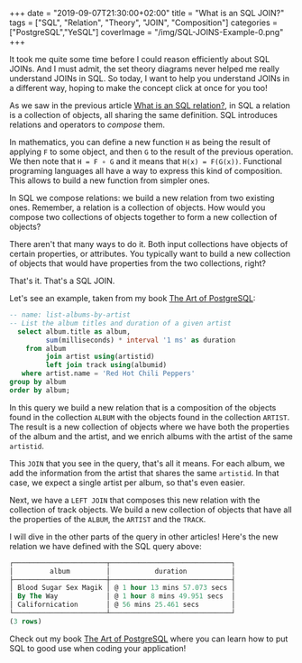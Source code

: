 +++
date = "2019-09-07T21:30:00+02:00"
title = "What is an SQL JOIN?"
tags = ["SQL", "Relation", "Theory", "JOIN", "Composition"]
categories = ["PostgreSQL","YeSQL"]
coverImage = "/img/SQL-JOINS-Example-0.png"
+++

It took me quite some time before I could reason efficiently about SQL
JOINs. And I must admit, the set theory diagrams never helped me really
understand JOINs in SQL. So today, I want to help you understand JOINs in a
different way, hoping to make the concept click at once for you too!

As we saw in the previous article [What is an SQL
relation?](/blog/2019-09-sql-relations/), in SQL a relation is a collection
of objects, all sharing the same definition. SQL introduces relations and
operators to *compose* them.

In mathematics, you can define a new function `H` as being the result of
applying `F` to some object, and then `G` to the result of the previous
operation. We then note that `H = F ∘ G` and it means that `H(x) = F(G(x))`.
Functional programing languages all have a way to express this kind of
composition. This allows to build a new function from simpler ones.

In SQL we compose relations: we build a new relation from two existing ones.
Remember, a relation is a collection of objects. How would you compose two
collections of objects together to form a new collection of objects?

There aren't that many ways to do it. Both input collections have objects of
certain properties, or attributes. You typically want to build a new
collection of objects that would have properties from the two collections,
right?

That's it. That's a SQL JOIN.

Let's see an example, taken from my book [The Art of
PostgreSQL](https://theartofpostgresql.com):

~~~ sql
-- name: list-albums-by-artist
-- List the album titles and duration of a given artist
  select album.title as album,
         sum(milliseconds) * interval '1 ms' as duration
    from album
         join artist using(artistid)
         left join track using(albumid)
   where artist.name = 'Red Hot Chili Peppers'
group by album
order by album;
~~~

In this query we build a new relation that is a composition of the objects
found in the collection `ALBUM` with the objects found in the collection
`ARTIST`. The result is a new collection of objects where we have both the
properties of the album and the artist, and we enrich albums with the artist
of the same `artistid`.

This `JOIN` that you see in the query, that's all it means. For each album,
we add the information from the artist that shares the same `artistid`. In
that case, we expect a single artist per album, so that's even easier.

Next, we have a `LEFT JOIN` that composes this new relation with the
collection of track objects. We build a new collection of objects that have
all the properties of the `ALBUM`, the `ARTIST` and the `TRACK`.

I will dive in the other parts of the query in other articles! Here's the
new relation we have defined with the SQL query above:

~~~ sql
┌───────────────────────┬──────────────────────────────┐
│         album         │           duration           │
├───────────────────────┼──────────────────────────────┤
│ Blood Sugar Sex Magik │ @ 1 hour 13 mins 57.073 secs │
│ By The Way            │ @ 1 hour 8 mins 49.951 secs  │
│ Californication       │ @ 56 mins 25.461 secs        │
└───────────────────────┴──────────────────────────────┘
(3 rows)
~~~

Check out my book [The Art of PostgreSQL](https://theartofpostgresql.com)
where you can learn how to put SQL to good use when coding your application!

